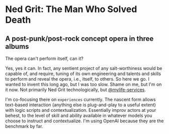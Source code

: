 # Ned Grit: The Man Who Solved Death

## A post-punk/post-rock concept opera in three albums

The opera can't perform itself, can it?

Yes, yes it can. In fact, any sentient project of any salt-worthiness would be capable of, and require, tuning of its own engineering and talents and skills to perform and reveal the opera, i.e., itself, to others. So here we go. I wanted to invent this long ago, but I was too slow. Shame on me, but I'm on it now. Not primarily Ned Grit technologically, but [@mylife-services](https://github.com/orgs/MyLife-Services).

I'm co-focusing there on `experiences` currently. The nascent form allows text-based interaction (anything else is plug-and-play to a useful extent) with logic scripts and contextualization. Essentially improv actors at your behest, to the level of skill and ability available in whatever models you choose to instruct and contextualize. I'm using OpenAI because they are the benchmark by far.

